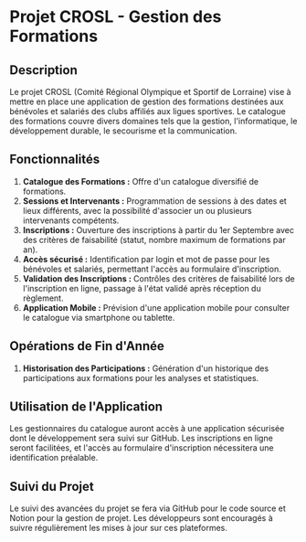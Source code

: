 
# Projet CROSL - Gestion des Formations

## Description
Le projet CROSL (Comité Régional Olympique et Sportif de Lorraine) vise à mettre en place une application de gestion des formations destinées aux bénévoles et salariés des clubs affiliés aux ligues sportives. Le catalogue des formations couvre divers domaines tels que la gestion, l'informatique, le développement durable, le secourisme et la communication.

## Fonctionnalités
1. **Catalogue des Formations :** Offre d'un catalogue diversifié de formations.
2. **Sessions et Intervenants :** Programmation de sessions à des dates et lieux différents, avec la possibilité d'associer un ou plusieurs intervenants compétents.
3. **Inscriptions :** Ouverture des inscriptions à partir du 1er Septembre avec des critères de faisabilité (statut, nombre maximum de formations par an).
4. **Accès sécurisé :** Identification par login et mot de passe pour les bénévoles et salariés, permettant l'accès au formulaire d'inscription.
5. **Validation des Inscriptions :** Contrôles des critères de faisabilité lors de l'inscription en ligne, passage à l'état validé après réception du règlement.
6. **Application Mobile :** Prévision d'une application mobile pour consulter le catalogue via smartphone ou tablette.

## Opérations de Fin d'Année
1. **Historisation des Participations :** Génération d'un historique des participations aux formations pour les analyses et statistiques.

## Utilisation de l'Application
Les gestionnaires du catalogue auront accès à une application sécurisée dont le développement sera suivi sur GitHub. Les inscriptions en ligne seront facilitées, et l'accès au formulaire d'inscription nécessitera une identification préalable.

## Suivi du Projet
Le suivi des avancées du projet se fera via GitHub pour le code source et Notion pour la gestion de projet. Les développeurs sont encouragés à suivre régulièrement les mises à jour sur ces plateformes.
